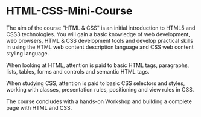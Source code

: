 # HTML-CSS-Mini-Course

The aim of the course "HTML & CSS" is an initial introduction to HTML5 and CSS3 technologies. You will gain a basic knowledge of web development, web browsers, HTML & CSS development tools and develop practical skills in using the HTML web content description language and CSS web content styling language.

When looking at HTML, attention is paid to basic HTML tags, paragraphs, lists, tables, forms and controls and semantic HTML tags.

When studying CSS, attention is paid to basic CSS selectors and styles, working with classes, presentation rules, positioning and view rules in CSS.

The course concludes with a hands-on Workshop and building a complete page with HTML and CSS.


